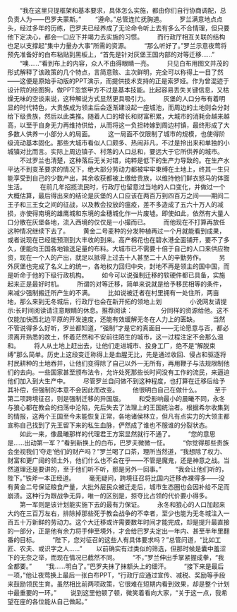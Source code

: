 　　“我在这里只提框架和基本要求，具体怎么实施，都由你们自行协商调配，总负责人为——巴罗夫蒙斯。”
　　“遵命。”总管连忙抚胸道。
　　罗兰满意地点点头，经过多年的历练，巴罗夫已经养成了无论命令听上去有多么不合情理，但只要他下定决心，都会一口应下并竭力去实施的习惯。
　　而行政厅相互关联的结构也足以支撑起“集中力量办大事”所需的资源。
　　“那么听好了。”罗兰示意夜莺将预先准备好的白布粘贴到黑板上，“首先是针对灰堡王国内部的对等迁移……”
　　“噢……”看到布上的内容，众人不由得眼睛一亮。
　　只见白布用图文并茂的形式解释了该政策的几个特点，言简意赅、主次鲜明，完全可以称得上一目了然——这便是原始手动版的PPT演示，而提供技术支持的正是索罗娅。作为曾混迹于设计院的绘图狗，做PPT忽悠甲方不过是基本技能。比起容易丢失关键信息，又枯燥无味的空谈来说，这种解说方式显然更具吸引力。
　　灰堡的人口分布有着明显的时代特色，大贵族成为领主后会逐渐建设起一座城池，而周边的土地则会分封给下级贵族，然后以此类推。随着人口的增长和财富积累，大城市的消耗会越来越高，以至于自身无力再维持供给，从而将这一负担转嫁到周边村镇，最终形成了大多数人供养一小部分人的局面。
　　这一局面不仅限制了城市的规模，也使得阶级流动基本固化。那些大城市看似人口颇多、热闹非凡，不过是拎出来和单独的小城镇对比而言。实际上周边镇子、村落的人口总和，要远大于它所供养的城市。
　　不过罗兰也清楚，这种落后无关对错，纯粹是低下的生产力导致的。在生产水平达不到变革要求的情况下，绝大部分劳动力都被牢牢束缚在土地上，终其一生只能享受到自己的少数产出，其余收获都被上缴给贵族，以维持他们鲜衣怒马的体面生活。
　　在前几年招揽流民时，行政厅也留意过当地的人口变化，并做过一个大概估算，最后得出来的结论是灰堡的人口应该在两百万到四百万之间——期间二王子和三王女之间的征战，以及教会投放的瘟疫，差不多造成了五六十万人的减损，亦使得南境的雄鹰城和东境的金穗城化作一片废墟。即使如此，依然有大量人口分散在灰堡各地，流入西境的仅仅是一小撮而已。
　　而他现在不打算再放任这种情况继续下去了。
　　黄金二号麦种的分发种植再过一个月就能看到成果，或者说现在已经能预测到大丰收的到来。高产棉花也在碧水港全面铺开，要不了多久，便能向王国各地输送足量的布料。大城市已不需要十倍于自己的人口来供应物资，现在一个人的产出，就足以抵得上过去十人甚至二十人的辛勤劳作。
　　另外灰堡也完成了名义上的统一，各地权力回归中央，封地不再是领主的国中国，而是听命于他的下级行政机构。
　　如今可以说强制迁移的软硬件都已具备，实施起来正是最好时机。
　　所谓的对等迁移，简单来说就是给予移民相等的条件，来减少强制搬迁所产生的不满。
　　比如说被迁者在村里拥有一处住所，两亩地，那么来到无冬城后，行政厅也会在新开拓的领地上划
　　
　　小说网友请提示:长时间阅读请注意眼睛的休息。推荐阅读：
　　
　　分同样的资源给他。这不仅能加快西北边平原的开发速度，还能有效缓解无冬在人力上的匮缺。
　　当然不管说得多么好听，罗兰都知道，“强制”才是它的真面目——无论愿意与否，都必须离开熟悉的故土，怀着茫然和不安前往陌生的城市，这一过程注定不会那么温和。
　　将人从土地上赶出去，让他们走进城市、投身工厂，绝不是“解脱束缚”那么简单。历史上这段变迁称得上是血腥无比，先是通过收回、侵占和驱逐将村民耕种的土地吞并，让他们变得除了自己以外一无所有，再用鞭子与法规限制他们的去向。一些国家甚至颁布法令，允许处死那些长时间没有工作的流民，来逼迫他们加入到大生产中。
　　尽管罗兰自问做不到这种程度，也打算在迁移后给予其补偿，但强制的本意不会因此而改变。
　　他很明白自己在做什么。
　　至于第二项跨境征召，则是强制迁移的异国版。
　　和受影响最小的晨曦不同，永冬与狼心都在教会的扫荡中沦陷，先后失去了法理上的王国统治者。根据希尔收集到的情报，这两个王国至今未能恢复正常，各地诸侯林立，但凡有点实力的大领主都宣称自己找到了先王留下来的私生血脉，俨然成了谁也不服谁的分裂状态。
　　如此一来，像晨曦那样的代理君王方案显然就行不通了。
　　“您的意思是……出动第一军？”看到新换上的白布，巴罗夫微微一怔。
　　“你觉得那些贵族会坐视我们‘夺走’他们的财产吗？”罗兰喝了口茶，理所当然道，“我想除了权力、财富和更广阔的领土外，他们什么也不会在乎——不管是魔鬼，还是神意之战。当然道理还是要讲的，至于他们听不听，那是另外一回事。”
　　“我会让他们听的，陛下。”铁斧一本正经道。
　　毫无疑问，跨境征召将比国内迁移赤裸得多——没有黄金二号保证粮食产量，大批外层民众被迁走后，城市生态圈也会因补给不足而崩溃。这种行为跟战争无异，唯一的区别是，掠夺比占领的代价要小得多。
　　第一军则是该计划能实施下去的最有力保证。
　　永冬和狼心的人口加起来大约在三百万左右，排除掉那些死于教会战争的不幸者，至少也能为无冬城注入一百五十万新鲜的劳动力。这个大迁移或许需要数年时间才能完成，却是提升最直接的一部分，正是他有余力将手伸至境外，才会给巴罗夫定出一年内、甚至半年里翻番的目标。
　　“陛下，您对征召的这些人有具体要求吗？”总管问道，“比如工匠、农夫、或识字之人……”
　　以前确实有过类似的筛选，但那时候是囊中羞涩下的无奈之举，而现在情况已截然不同。
　　“不，”罗兰伸出手掌紧握成拳，“我全都要。”
　　“我……明白了。”巴罗夫抹了抹额头上的细汗。
　　“接下来是最后一项，”他让夜莺换上最后一张白布PPT，“行政厅应通过宣传、减税、奖励等手段来鼓励领民生育。虽然相比前两项政策，它很难在短期内看到效果，却是整个计划中最重要的一环。”
　　说到这里他顿了顿，微笑着看向大家，“关于这一点，我希望在座的各位能从自己做起。”